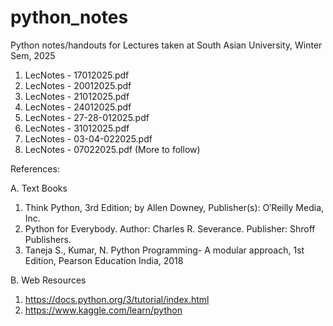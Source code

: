 # python_notes
Python notes/handouts for Lectures taken at South Asian University, Winter Sem, 2025

1. LecNotes - 17012025.pdf
2. LecNotes - 20012025.pdf
3. LecNotes - 21012025.pdf
4. LecNotes - 24012025.pdf
5. LecNotes - 27-28-012025.pdf
6. LecNotes - 31012025.pdf
7. LecNotes - 03-04-022025.pdf
8. LecNotes - 07022025.pdf
(More to follow)

References:

A. Text Books
1.  Think Python, 3rd Edition; by Allen Downey, Publisher(s): O′Reilly Media, Inc.
2.  Python for Everybody. Author: Charles R. Severance. Publisher: Shroff Publishers.
3.  Taneja S., Kumar, N. Python Programming- A modular approach, 1st Edition, Pearson Education India,
2018

B. Web Resources
1. https://docs.python.org/3/tutorial/index.html
2. https://www.kaggle.com/learn/python
